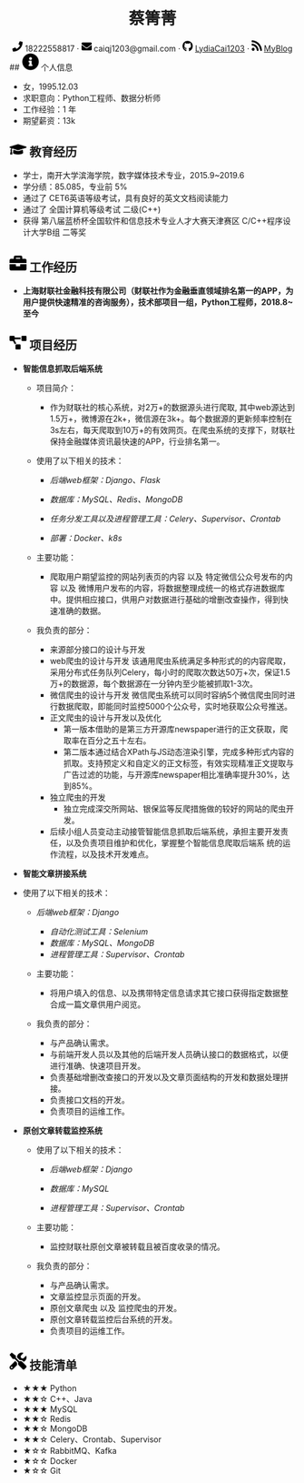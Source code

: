  <center>
     <h1>蔡箐菁</h1>
     <!-- <img src="assets/photo.jpg" width="120px"> -->
     <div>
         <span>
             <img src="assets/phone-solid.svg" width="18px">
             18222558817
         </span>
         ·
         <span>
             <img src="assets/envelope-solid.svg" width="18px">
             caiqj1203@gmail.com
         </span>
         ·
         <span>
             <img src="assets/github-brands.svg" width="18px">
             <a href="https://github.com/LydiaCai1203">LydiaCai1203</a>
         </span>
         ·
         <span>
             <img src="assets/rss-solid.svg" width="18px">
             <a href="https://lydiacai1203.github.io/blog.html">MyBlog</a>
         </span>
     </div>
 </center>
 ## <img src="assets/info-circle-solid.svg" width="30px"> 个人信息 

 - 女，1995.12.03
 - 求职意向：Python工程师、数据分析师
 - 工作经验：1 年
 - 期望薪资：13k

## <img src="assets/graduation-cap-solid.svg" width="30px"> 教育经历

- 学士，南开大学滨海学院，数字媒体技术专业，2015.9~2019.6
- 学分绩：85.085，专业前 5%
- 通过了 CET6英语等级考试，具有良好的英文文档阅读能力
- 通过了 全国计算机等级考试 二级(C++)
- 获得 第八届蓝桥杯全国软件和信息技术专业人才大赛天津赛区 C/C++程序设计大学B组 二等奖


## <img src="assets/briefcase-solid.svg" width="30px"> 工作经历

- **上海财联社金融科技有限公司（财联社作为金融垂直领域排名第一的APP，为用户提供快速精准的咨询服务），技术部项目一组，Python工程师，2018.8~至今**

## <img src="assets/project-diagram-solid.svg" width="30px"> 项目经历

- **智能信息抓取后端系统**
  - 项目简介：
    - 作为财联社的核心系统，对2万+的数据源头进行爬取, 其中web源达到1.5万+，微博源在2k+，微信源在3k+。每个数据源的更新频率控制在3s左右，每天爬取到10万+的有效网页。在爬虫系统的支撑下，财联社保持金融媒体资讯最快速的APP，行业排名第一。
  - 使用了以下相关的技术：

    - *后端web框架：Django、Flask*

    - *数据库：MySQL、Redis、MongoDB*

    - *任务分发工具以及进程管理工具：Celery、Supervisor、Crontab*
    
    - *部署：Docker、k8s*
  - 主要功能：
    - 爬取用户期望监控的网站列表页的内容 以及 特定微信公众号发布的内容 以及 微博用户发布的内容，将数据整理成统一的格式存进数据库中。提供相应接口，供用户对数据进行基础的增删改查操作，得到快速准确的数据。
  - 我负责的部分：
    - 来源部分接口的设计与开发
    - web爬虫的设计与开发
      该通用爬虫系统满足多种形式的的内容爬取，采用分布式任务队列Celery，每小时的爬取次数达50万+次，保证1.5万+的数据源，每个数据源在一分钟内至少能被抓取1-3次。
    - 微信爬虫的设计与开发
      微信爬虫系统可以同时容纳5个微信爬虫同时进行数据爬取，即能同时监控5000个公众号，实时地获取公众号推送。
    - 正文爬虫的设计与开发以及优化
      - 第一版本借助的是第三方开源库newspaper进行的正文获取，爬取率在百分之五十左右。
      - 第二版本通过结合XPath与JS动态渲染引擎，完成多种形式内容的抓取。支持预定义和自定义的正文标签，有效实现精准正文提取与广告过滤的功能，与开源库newspaper相比准确率提升30%，达到85%。
    - 独立爬虫的开发
      - 独立完成深交所网站、银保监等反爬措施做的较好的网站的爬虫开发。
    - 后续小组人员变动主动接管智能信息抓取后端系统，承担主要开发责任，以及负责项目维护和优化，掌握整个智能信息爬取后端系   统的运作流程，以及技术开发难点。
  
- **智能文章拼接系统**
- 使用了以下相关的技术：
  
  - *后端web框架：Django*
    - *自动化测试工具：Selenium*
    - *数据库：MySQL、MongoDB*
    - *进程管理工具：Supervisor、Crontab*
    
  - 主要功能：
    - 将用户填入的信息、以及携带特定信息请求其它接口获得指定数据整合成一篇文章供用户阅览。
  
  - 我负责的部分：
    - 与产品确认需求。
    - 与前端开发人员以及其他的后端开发人员确认接口的数据格式，以便进行准确、快速项目开发。
    - 负责基础增删改查接口的开发以及文章页面结构的开发和数据处理拼接。
    - 负责接口文档的开发。
    - 负责项目的运维工作。
  
- **原创文章转载监控系统**

    - 使用了以下相关的技术：

      - *后端web框架：Django*

      - *数据库：MySQL*

      - *进程管理工具：Supervisor、Crontab*
    
  - 主要功能：
    - 监控财联社原创文章被转载且被百度收录的情况。
  
  - 我负责的部分：
    - 与产品确认需求。
    - 文章监控显示页面的开发。
    - 原创文章爬虫 以及 监控爬虫的开发。
    - 原创文章转载监控后台系统的开发。
    - 负责项目的运维工作。


## <img src="assets/tools-solid.svg" width="30px"> 技能清单

- ★★★ Python
- ★★☆ C++、Java
- ★★★ MySQL
- ★★☆ Redis
- ★★☆ MongoDB
- ★★☆ Celery、Crontab、Supervisor
- ★☆☆ RabbitMQ、Kafka
- ★☆☆ Docker
- ★☆☆ Git
